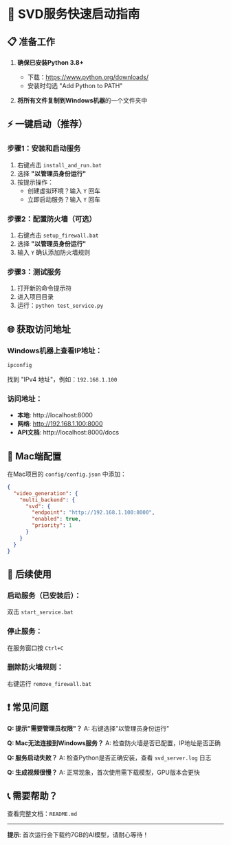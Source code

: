 # 🚀 SVD服务快速启动指南

## 📋 准备工作

1. **确保已安装Python 3.8+**
   - 下载：https://www.python.org/downloads/
   - 安装时勾选 "Add Python to PATH"

2. **将所有文件复制到Windows机器**的一个文件夹中

## ⚡ 一键启动（推荐）

### 步骤1：安装和启动服务
1. 右键点击 `install_and_run.bat`
2. 选择 **"以管理员身份运行"**
3. 按提示操作：
   - 创建虚拟环境？输入 `Y` 回车
   - 立即启动服务？输入 `Y` 回车

### 步骤2：配置防火墙（可选）
1. 右键点击 `setup_firewall.bat`
2. 选择 **"以管理员身份运行"**
3. 输入 `Y` 确认添加防火墙规则

### 步骤3：测试服务
1. 打开新的命令提示符
2. 进入项目目录
3. 运行：`python test_service.py`

## 🌐 获取访问地址

### Windows机器上查看IP地址：
```cmd
ipconfig
```
找到 "IPv4 地址"，例如：`192.168.1.100`

### 访问地址：
- **本地**: http://localhost:8000
- **网络**: http://192.168.1.100:8000
- **API文档**: http://localhost:8000/docs

## 📱 Mac端配置

在Mac项目的 `config/config.json` 中添加：

```json
{
  "video_generation": {
    "multi_backend": {
      "svd": {
        "endpoint": "http://192.168.1.100:8000",
        "enabled": true,
        "priority": 1
      }
    }
  }
}
```

## 🔧 后续使用

### 启动服务（已安装后）：
双击 `start_service.bat`

### 停止服务：
在服务窗口按 `Ctrl+C`

### 删除防火墙规则：
右键运行 `remove_firewall.bat`

## ❗ 常见问题

**Q: 提示"需要管理员权限"？**
A: 右键选择"以管理员身份运行"

**Q: Mac无法连接到Windows服务？**
A: 检查防火墙是否已配置，IP地址是否正确

**Q: 服务启动失败？**
A: 检查Python是否正确安装，查看 `svd_server.log` 日志

**Q: 生成视频很慢？**
A: 正常现象，首次使用需下载模型，GPU版本会更快

## 📞 需要帮助？

查看完整文档：`README.md`

---

**提示**: 首次运行会下载约7GB的AI模型，请耐心等待！
